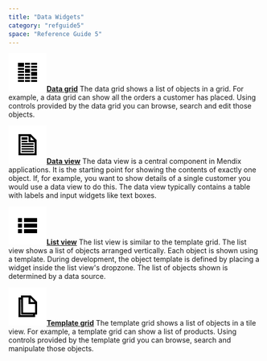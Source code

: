 ```yaml
---
title: "Data Widgets"
category: "refguide5"
space: "Reference Guide 5"
---
```



[![](attachments/4522348/13402429.png)](Data+grid)**[Data grid](Data+grid)**
The data grid shows a list of objects in a grid. For example, a data grid can show all the orders a customer has placed. Using controls provided by the data grid you can browse, search and edit those objects.



**[![](attachments/4522348/13402430.png)](Data+view)[Data view](Data+view)**
The data view is a central component in Mendix applications. It is the starting point for showing the contents of exactly one object. If, for example, you want to show details of a single customer you would use a data view to do this. The data view typically contains a table with labels and input widgets like text boxes.



**[![](attachments/4522348/13402431.png)](List+view)[List view](List+view)**
The list view is similar to the template grid. The list view shows a list of objects arranged vertically. Each object is shown using a template. During development, the object template is defined by placing a widget inside the list view's dropzone. The list of objects shown is determined by a data source.



[![](attachments/4522348/13402432.png)](Template+grid)**[Template grid](Template+grid)**
The template grid shows a list of objects in a tile view. For example, a template grid can show a list of products. Using controls provided by the template grid you can browse, search and manipulate those objects.

